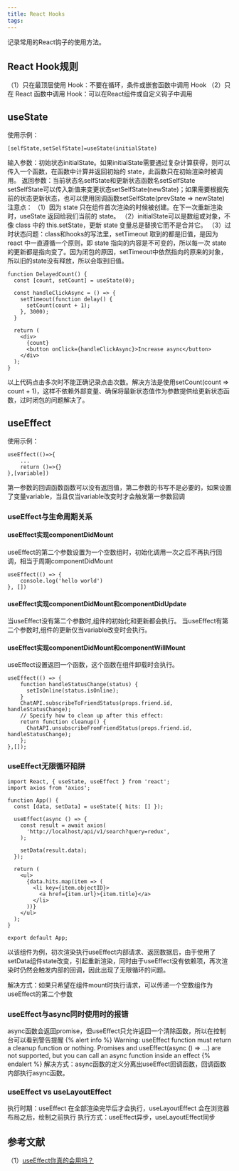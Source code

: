 ```yaml
---
title: React Hooks
tags:
---
```

记录常用的React钩子的使用方法。

## React Hook规则
（1）只在最顶层使用 Hook：不要在循环，条件或嵌套函数中调用 Hook
（2）只在 React 函数中调用 Hook：可以在React组件或自定义钩子中调用

## useState
使用示例：
```
[selfState,setSelfState]=useState(initialState)
```
输入参数：初始状态initialState。如果initialState需要通过复杂计算获得，则可以传入一个函数，在函数中计算并返回初始的 state，此函数只在初始渲染时被调用。
返回参数：当前状态名selfState和更新状态函数名setSelfState
setSelfState可以传入新值来变更状态setSelfState(newState)；如果需要根据先前的状态更新状态，也可以使用回调函数setSelfState(prevState => newState)
注意点：
（1）因为 state 只在组件首次渲染的时候被创建。在下一次重新渲染时，useState 返回给我们当前的 state。
（2）initialState可以是数组或对象，不像 class 中的 this.setState，更新 state 变量总是替换它而不是合并它。
（3）过时状态问题：class和hooks的写法里，setTimeout 取到的都是旧值，是因为 react 中一直遵循一个原则，即 state 指向的内容是不可变的，所以每一次 state 的更新都是指向变了。因为闭包的原因，setTimeout中依然指向的原来的对象，所以旧的state没有释放，所以会取到旧值。
```
function DelayedCount() {
  const [count, setCount] = useState(0);

  const handleClickAsync = () => {
    setTimeout(function delay() {
      setCount(count + 1);
    }, 3000);
  }

  return (
    <div>
      {count}
      <button onClick={handleClickAsync}>Increase async</button>
    </div>
  );
}
```
以上代码点击多次时不能正确记录点击次数。解决方法是使用setCount(count => count + 1)，这样不依赖外部变量、确保将最新状态值作为参数提供给更新状态函数，过时闭包的问题解决了。
## useEffect
使用示例：
```
useEffect(()=>{
    ...
    return ()=>{}
},[variable])
```
第一参数的回调函数函数可以没有返回值，第二参数的书写不是必要的，如果设置了变量variable，当且仅当variable改变时才会触发第一参数回调
### useEffect与生命周期关系
#### useEffect实现componentDidMount
useEffect的第二个参数设置为一个空数组时，初始化调用一次之后不再执行回调，相当于周期componentDidMount
```
useEffect(() => {
    console.log('hello world')
}, [])
```
#### useEffect实现componentDidMount和componentDidUpdate 
当useEffect没有第二个参数时,组件的初始化和更新都会执行。
当useEffect有第二个参数时,组件的更新仅当variable改变时会执行。

#### useEffect实现componentDidMount和componentWillMount
useEffect设置返回一个函数，这个函数在组件卸载时会执行。
```
useEffect(() => {
    function handleStatusChange(status) {
      setIsOnline(status.isOnline);
    }
    ChatAPI.subscribeToFriendStatus(props.friend.id, handleStatusChange);
    // Specify how to clean up after this effect:
    return function cleanup() {
      ChatAPI.unsubscribeFromFriendStatus(props.friend.id, handleStatusChange);
    };
},[]);
```
### useEffect无限循环陷阱
```
import React, { useState, useEffect } from 'react';
import axios from 'axios';
 
function App() {
  const [data, setData] = useState({ hits: [] });
 
  useEffect(async () => {
    const result = await axios(
      'http://localhost/api/v1/search?query=redux',
    );
 
    setData(result.data);
  });
 
  return (
    <ul>
      {data.hits.map(item => (
        <li key={item.objectID}>
          <a href={item.url}>{item.title}</a>
        </li>
      ))}
    </ul>
  );
}
 
export default App;
```
以该组件为例，初次渲染执行useEffect内部请求、返回数据后，由于使用了setData组件state改变，引起重新渲染，同时由于useEffect没有依赖项，再次渲染时仍然会触发内部的回调，因此出现了无限循环的问题。

解决方式：如果只希望在组件mount时执行请求，可以传递一个空数组作为useEffect的第二个参数
### useEffect与async同时使用时的报错
async函数会返回promise，但useEffect只允许返回一个清除函数，所以在控制台可以看到警告提醒
{% alert info  %}
Warning: useEffect function must return a cleanup function or nothing. Promises and useEffect(async () => …) are not supported, but you can call an async function inside an effect
{% endalert %} 
解决方式：async函数的定义分离出useEffect回调函数，回调函数内部执行async函数。
### useEffect vs useLayoutEffect
执行时期：useEffect 在全部渲染完毕后才会执行，useLayoutEffect 会在浏览器布局之后，绘制之前执行
执行方式：useEffect异步，useLayoutEffect同步

## 参考文献
（1）[useEffect你真的会用吗？](https://juejin.cn/post/6952509261519781918#heading-0)